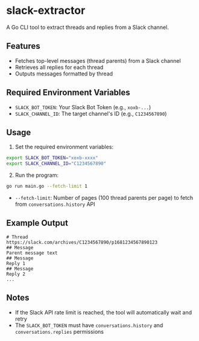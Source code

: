 # slack-extractor

A Go CLI tool to extract threads and replies from a Slack channel.

## Features

- Fetches top-level messages (thread parents) from a Slack channel
- Retrieves all replies for each thread
- Outputs messages formatted by thread

## Required Environment Variables

- `SLACK_BOT_TOKEN`: Your Slack Bot Token (e.g., `xoxb-...`)
- `SLACK_CHANNEL_ID`: The target channel's ID (e.g., `C1234567890`)

## Usage

1. Set the required environment variables:

```sh
export SLACK_BOT_TOKEN="xoxb-xxxx"
export SLACK_CHANNEL_ID="C1234567890"
```

2. Run the program:

```sh
go run main.go --fetch-limit 1
```

- `--fetch-limit`: Number of pages (100 thread parents per page) to fetch from `conversations.history` API

## Example Output

```
# Thread
https://slack.com/archives/C1234567890/p1681234567890123
## Message
Parent message text
## Message
Reply 1
## Message
Reply 2
...
```

## Notes

- If the Slack API rate limit is reached, the tool will automatically wait and retry
- The `SLACK_BOT_TOKEN` must have `conversations.history` and `conversations.replies` permissions
